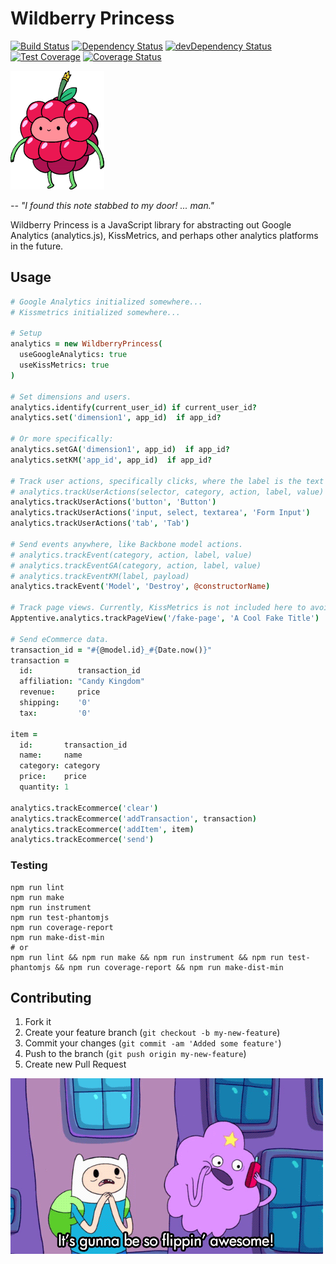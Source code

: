 # Wildberry Princess

[![Build Status](https://travis-ci.org/MatthewCallis/wildberry-princess.svg)](https://travis-ci.org/MatthewCallis/wildberry-princess)
[![Dependency Status](https://david-dm.org/MatthewCallis/wildberry-princess.svg)](https://david-dm.org/MatthewCallis/wildberry-princess)
[![devDependency Status](https://david-dm.org/MatthewCallis/wildberry-princess/dev-status.svg?style=flat)](https://david-dm.org/MatthewCallis/wildberry-princess#info=devDependencies)
[![Test Coverage](https://codeclimate.com/github/MatthewCallis/wildberry-princess/badges/coverage.svg)](https://codeclimate.com/github/MatthewCallis/wildberry-princess)
[![Coverage Status](https://coveralls.io/repos/MatthewCallis/wildberry-princess/badge.svg?branch=master)](https://coveralls.io/r/MatthewCallis/wildberry-princess?branch=master)

![Wildberry Princess](https://raw.githubusercontent.com/MatthewCallis/wildberry-princess/master/wildberry-princess.png)

_-- "I found this note stabbed to my door! ... man."_

Wildberry Princess is a JavaScript library for abstracting out Google Analytics (analytics.js), KissMetrics, and perhaps other analytics platforms in the future.

## Usage

```coffeescript
# Google Analytics initialized somewhere...
# Kissmetrics initialized somewhere...

# Setup
analytics = new WildberryPrincess(
  useGoogleAnalytics: true
  useKissMetrics: true
)

# Set dimensions and users.
analytics.identify(current_user_id) if current_user_id?
analytics.set('dimension1', app_id)  if app_id?

# Or more specifically:
analytics.setGA('dimension1', app_id)  if app_id?
analytics.setKM('app_id', app_id)  if app_id?

# Track user actions, specifically clicks, where the label is the text content (button, div, tab, etc.) or form input name (input, select, textarea).
# analytics.trackUserActions(selector, category, action, label, value)
analytics.trackUserActions('button', 'Button')
analytics.trackUserActions('input, select, textarea', 'Form Input')
analytics.trackUserActions('tab', 'Tab')

# Send events anywhere, like Backbone model actions.
# analytics.trackEvent(category, action, label, value)
# analytics.trackEventGA(category, action, label, value)
# analytics.trackEventKM(label, payload)
analytics.trackEvent('Model', 'Destroy', @constructorName)

# Track page views. Currently, KissMetrics is not included here to avoid event bloat.
Apptentive.analytics.trackPageView('/fake-page', 'A Cool Fake Title')

# Send eCommerce data.
transaction_id = "#{@model.id}_#{Date.now()}"
transaction =
  id:          transaction_id
  affiliation: "Candy Kingdom"
  revenue:     price
  shipping:    '0'
  tax:         '0'

item =
  id:       transaction_id
  name:     name
  category: category
  price:    price
  quantity: 1

analytics.trackEcommerce('clear')
analytics.trackEcommerce('addTransaction', transaction)
analytics.trackEcommerce('addItem', item)
analytics.trackEcommerce('send')
```

### Testing

```shell
npm run lint
npm run make
npm run instrument
npm run test-phantomjs
npm run coverage-report
npm run make-dist-min
# or
npm run lint && npm run make && npm run instrument && npm run test-phantomjs && npm run coverage-report && npm run make-dist-min
```

## Contributing

1. Fork it
2. Create your feature branch (`git checkout -b my-new-feature`)
3. Commit your changes (`git commit -am 'Added some feature'`)
4. Push to the branch (`git push origin my-new-feature`)
5. Create new Pull Request

![It's gunna be so flippin' awesome!](https://raw.githubusercontent.com/MatthewCallis/HotDogPrincess/master/awesome.gif)
